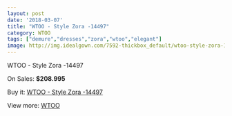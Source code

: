```yaml
---
layout: post
date: '2018-03-07'
title: "WTOO - Style Zora -14497"
category: WTOO
tags: ["demure","dresses","zora","wtoo","elegant"]
image: http://img.idealgown.com/7592-thickbox_default/wtoo-style-zora-14497.jpg
---
```

WTOO - Style Zora -14497

On Sales: **$208.995**
<a href="https://www.idealgown.com/en/wtoo/3218-wtoo-style-zora-14497.html"><amp-img layout="responsive" width="600" height="600" src="//img.idealgown.com/7592-thickbox_default/wtoo-style-zora-14497.jpg" alt="WTOO - Style Zora -14497 0" /></a>
<a href="https://www.idealgown.com/en/wtoo/3218-wtoo-style-zora-14497.html"><amp-img layout="responsive" width="600" height="600" src="//img.idealgown.com/7593-thickbox_default/wtoo-style-zora-14497.jpg" alt="WTOO - Style Zora -14497 1" /></a>

Buy it: [WTOO - Style Zora -14497](https://www.idealgown.com/en/wtoo/3218-wtoo-style-zora-14497.html "WTOO - Style Zora -14497")

View more: [WTOO](https://www.idealgown.com/en/39-wtoo "WTOO")